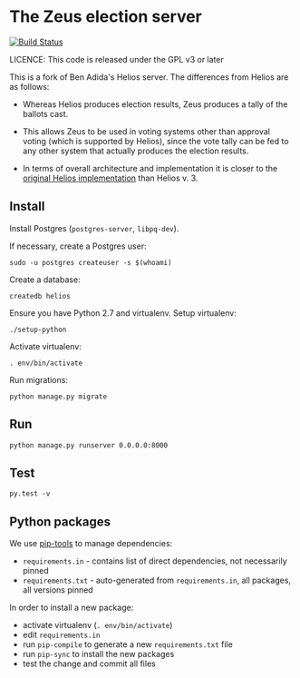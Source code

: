 # The Zeus election server

[![Build Status](https://travis-ci.org/pwmarcz/zeus.svg?branch=master)](https://travis-ci.org/pwmarcz/zeus)

LICENCE: This code is released under the GPL v3 or later

This is a fork of Ben Adida's Helios server. The differences from Helios are as follows:

* Whereas Helios produces election results, Zeus produces a tally of the ballots cast.

* This allows Zeus to be used in voting systems other than approval voting (which is supported
  by Helios), since the vote tally can be fed to any other system that actually produces the
  election results.

* In terms of overall architecture and implementation it is closer to the [original Helios
  implementation](http://static.usenix.org/events/sec08/tech/full_papers/adida/adida.pdf) than Helios v. 3.


## Install

Install Postgres (`postgres-server`, `libpq-dev`).

If necessary, create a Postgres user:

    sudo -u postgres createuser -s $(whoami)

Create a database:

    createdb helios

Ensure you have Python 2.7 and virtualenv. Setup virtualenv:

    ./setup-python

Activate virtualenv:

    . env/bin/activate

Run migrations:

    python manage.py migrate

## Run

    python manage.py runserver 0.0.0.0:8000

## Test

    py.test -v

## Python packages

We use [pip-tools](https://github.com/jazzband/pip-tools) to manage
dependencies:

- `requirements.in` - contains list of direct dependencies, not necessarily
  pinned
- `requirements.txt` - auto-generated from `requirements.in`, all packages, all
  versions pinned

In order to install a new package:

- activate virtualenv (`. env/bin/activate`)
- edit `requirements.in`
- run `pip-compile` to generate a new `requirements.txt` file
- run `pip-sync` to install the new packages
- test the change and commit all files

